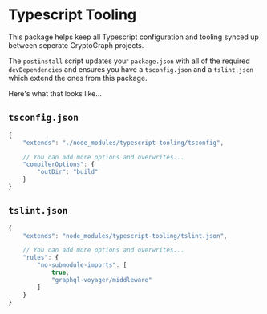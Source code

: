 # Typescript Tooling

This package helps keep all Typescript configuration and tooling synced up
between seperate CryptoGraph projects.

The `postinstall` script updates your `package.json` with all of the required
`devDependencies` and ensures you have a `tsconfig.json` and a `tslint.json`
which extend the ones from this package.

Here's what that looks like...

## `tsconfig.json`

```js
{
	"extends": "./node_modules/typescript-tooling/tsconfig",

	// You can add more options and overwrites...
	"compilerOptions": {
		"outDir": "build"
	}
}
```

## `tslint.json`

```js
{
	"extends": "node_modules/typescript-tooling/tslint.json",

	// You can add more options and overwrites...
	"rules": {
		"no-submodule-imports": [
			true,
			"graphql-voyager/middleware"
		]
	}
}
```
